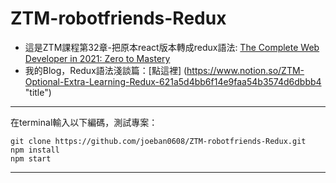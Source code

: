 # ZTM-robotfriends-Redux
- 這是ZTM課程第32章-把原本react版本轉成redux語法: [The Complete Web Developer in 2021: Zero to Mastery](https://www.udemy.com/share/101WcU3@PmIBt_t88jjMG8EVg6-1kwjQhXimELEcZBblgulc2T0kWkDK1MUG6i_saQTnb0sb1A==/ "title")  
- 我的Blog，Redux語法淺談篇：[點這裡] (https://www.notion.so/ZTM-Optional-Extra-Learning-Redux-621a5d4bb6f14e9faa54b3574d6dbbb4 "title")

---
在terminal輸入以下編碼，測試專案：

    git clone https://github.com/joeban0608/ZTM-robotfriends-Redux.git
    npm install
    npm start
---
